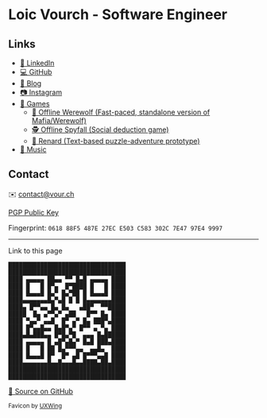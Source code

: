 # Loic Vourch - Software Engineer

## Links

* [💼 LinkedIn](https://www.linkedin.com/in/loicvourch/)
* [💻 GitHub](https://github.com/VeryBadFrags)
* [📝 Blog](https://www.verybadfrags.com)
* [📷 Instagram](https://www.instagram.com/loicvourch/)
* [👾 Games](https://www.verybadfrags.com/games/)
    * [🐺 Offline Werewolf (Fast-paced, standalone version of Mafia/Werewolf)](https://wolf.verybadfrags.com)
    * [🕵️ Offline Spyfall (Social deduction game)](https://spy.verybadfrags.com)
    * [🦊 Renard (Text-based puzzle-adventure prototype)](https://verybadfrags.itch.io/renard)
* [🎵 Music](https://www.youtube.com/channel/UCWRocYB0ymy1A3p2a_VQAAg)

## Contact

✉️ <contact@vour.ch>

[PGP Public Key](loic_vourch_97E49997_public.asc)

Fingerprint: `0618 88F5 487E 27EC E503 C583 302C 7E47 97E4 9997`

---

Link to this page
```
█████████████████████████████████
█████████████████████████████████
████ ▄▄▄▄▄ ██▄▄ ▀▀ █▄█ ▄▄▄▄▄ ████
████ █   █ █▀▄  █▀████ █   █ ████
████ █▄▄▄█ █▄▀ █▄▀██ █ █▄▄▄█ ████
████▄▄▄▄▄▄▄█▄▀▄█ █ █ █▄▄▄▄▄▄▄████
████▄ █▀▀▄▄ █▄ █▄   ▄██▀  ▀▀█████
█████  █▄ ▄▀▀▄▀ ▄██   █▀▀ █▄ ████
████ ▀▄▄▀ ▄▄█  █▀ ▄▀ █▄ ███▀▄████
████ █▀▄▄█▄▄ █▄█▀▄▀ █▀▀ ▄ ▀▄ ████
████▄█▄███▄▄ █▀█▄▀█  ▄▄▄ █▄██████
████ ▄▄▄▄▄ █ ▄█▀▄█▄▀ █▄█ ███▄████
████ █   █ ██ █▄▀▀▀▄▄  ▄▄█▄  ████
████ █▄▄▄█ █▀  █▀ ▄█ █▀▀▀▄▄█ ████
████▄▄▄▄▄▄▄█▄▄█▄▄▄█▄▄████▄██▄████
█████████████████████████████████
█████████████████████████████████
```

[🐙 Source on GitHub](https://github.com/VeryBadFrags/personal-website)

<small>Favicon by <a href="https://uxwing.com/" target="_blank" rel="noopener noreferrer">UXWing</a></small>
